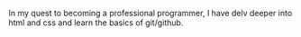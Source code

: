 In my quest to becoming a professional programmer, I have delv deeper into html and css and learn the basics of git/github.